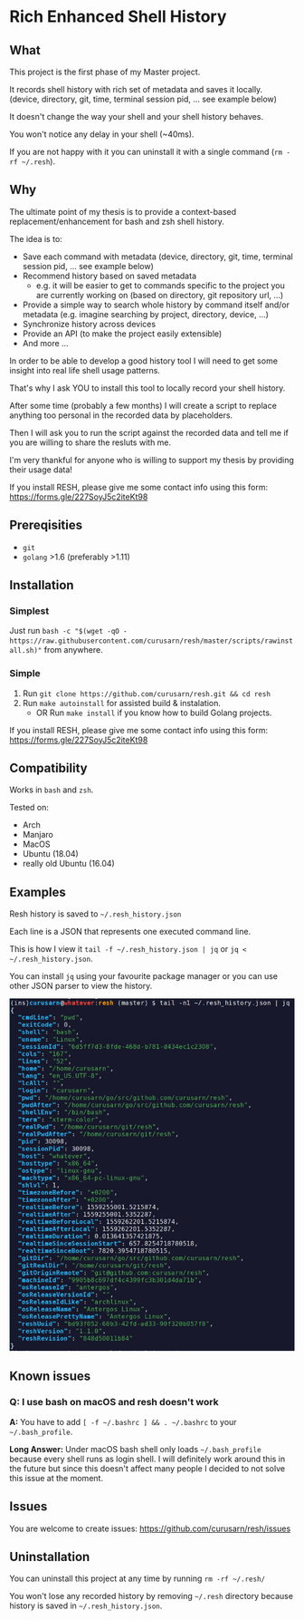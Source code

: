 # Rich Enhanced Shell History

## What

This project is the first phase of my Master project.

It records shell history with rich set of metadata and saves it locally. (device, directory, git, time, terminal session pid, ... see example below)

It doesn't change the way your shell and your shell history behaves.

You won't notice any delay in your shell (~40ms).

If you are not happy with it you can uninstall it with a single command (`rm -rf ~/.resh`).

## Why

The ultimate point of my thesis is to provide a context-based replacement/enhancement for bash and zsh shell history.

The idea is to:

- Save each command with metadata (device, directory, git, time, terminal session pid, ... see example below)
- Recommend history based on saved metadata
  - e.g. it will be easier to get to commands specific to the project you are currently working on (based on directory, git repository url, ...)
- Provide a simple way to search whole history by command itself and/or metadata (e.g. imagine searching by project, directory, device, ...)
- Synchronize history across devices 
- Provide an API (to make the project easily extensible)
- And more ... 

In order to be able to develop a good history tool I will need to get some insight into real life shell usage patterns.

That's why I ask YOU to install this tool to locally record your shell history. 

After some time (probably a few months) I will create a script to replace anything too personal in the recorded data by placeholders. 

Then I will ask you to run the script against the recorded data and tell me if you are willing to share the resluts with me.

I'm very thankful for anyone who is willing to support my thesis by providing their usage data!

If you install RESH, please give me some contact info using this form: https://forms.gle/227SoyJ5c2iteKt98 

## Prereqisities

- `git`
- `golang` >1.6 (preferably >1.11)

## Installation

### Simplest

Just run `bash -c "$(wget -qO - https://raw.githubusercontent.com/curusarn/resh/master/scripts/rawinstall.sh)"` from anywhere.

### Simple

1. Run `git clone https://github.com/curusarn/resh.git && cd resh`
2. Run `make autoinstall` for assisted build & instalation.
    - OR Run `make install` if you know how to build Golang projects.

If you install RESH, please give me some contact info using this form: https://forms.gle/227SoyJ5c2iteKt98 

## Compatibility

Works in `bash` and `zsh`.

Tested on:

- Arch
- Manjaro
- MacOS
- Ubuntu (18.04)
- really old Ubuntu (16.04)

## Examples

Resh history is saved to `~/.resh_history.json`

Each line is a JSON that represents one executed command line.

This is how I view it `tail -f ~/.resh_history.json | jq` or `jq < ~/.resh_history.json`.  

You can install `jq` using your favourite package manager or you can use other JSON parser to view the history.

![screenshot](img/screen.png)

## Known issues

### Q: I use bash on macOS and resh doesn't work

**A:** You have to add `[ -f ~/.bashrc ] && . ~/.bashrc` to your `~/.bash_profile`.  

**Long Answer:** Under macOS bash shell only loads `~/.bash_profile` because every shell runs as login shell. I will definitely work around this in the future but since this doesn't affect many people I decided to not solve this issue at the moment.

## Issues

You are welcome to create issues: https://github.com/curusarn/resh/issues

## Uninstallation

You can uninstall this project at any time by running `rm -rf ~/.resh/`

You won't lose any recorded history by removing `~/.resh` directory because history is saved in `~/.resh_history.json`.
